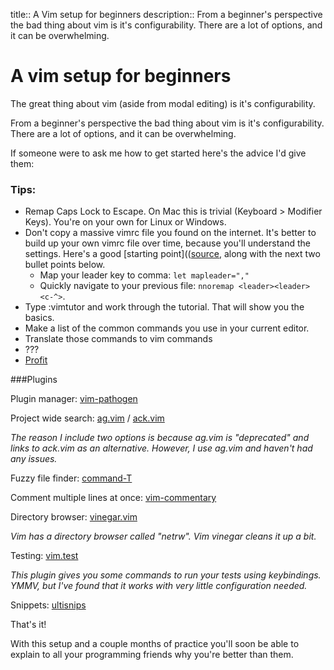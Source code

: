 title:: A Vim setup for beginners
description:: From a beginner's perspective the bad thing about vim is it's configurability. There are a lot of options, and it can be overwhelming.

# A vim setup for beginners

The great thing about vim (aside from modal editing) is it's configurability.

From a beginner's perspective the bad thing about vim is it's configurability. There are a lot of options, and it can be overwhelming.

If someone were to ask me how to get started here's the advice I'd give them:

### Tips:
* Remap Caps Lock to Escape. On Mac this is trivial (Keyboard > Modifier Keys). You're on your own for Linux or Windows.
* Don't copy a massive vimrc file you found on the internet. It's better to build up your own vimrc file over time, because you'll understand the settings. Here's a good [starting point](([source](https://web.stanford.edu/class/cs107/resources/sample_vimrc), along with the next two bullet points below.
    * Map your leader key to comma: `let mapleader=","`
    * Quickly navigate to your previous file: `nnoremap <leader><leader>  <c-^>`.
* Type :vimtutor and work through the tutorial. That will show you the basics.
* Make a list of the common commands you use in your current editor.
* Translate those commands to vim commands
* ???
* [Profit](https://www.youtube.com/watch?v=tO5sxLapAts)

###Plugins

Plugin manager: [vim-pathogen](https://github.com/tpope/vim-pathogen)

Project wide search: [ag.vim](https://github.com/rking/ag.vim) / [ack.vim](https://github.com/mileszs/ack.vim)

_The reason I include two options is because ag.vim is "deprecated" and links to ack.vim as an alternative. However, I use ag.vim and haven't had any issues._

Fuzzy file finder: [command-T](https://github.com/wincent/command-t)

Comment multiple lines at once: [vim-commentary](https://github.com/tpope/vim-commentary)

Directory browser: [vinegar.vim](https://github.com/tpope/vim-vinegar)

_Vim has a directory browser called "netrw". Vim vinegar cleans it up a bit._

Testing: [vim.test](https://github.com/janko/vim-test)

_This plugin gives you some commands to run your tests using keybindings. YMMV, but I've found that it works with very little configuration needed._

Snippets: [ultisnips](https://github.com/SirVer/ultisnips)

That's it!

With this setup and a couple months of practice you'll soon be able to explain to all your programming friends why you're better than them.
